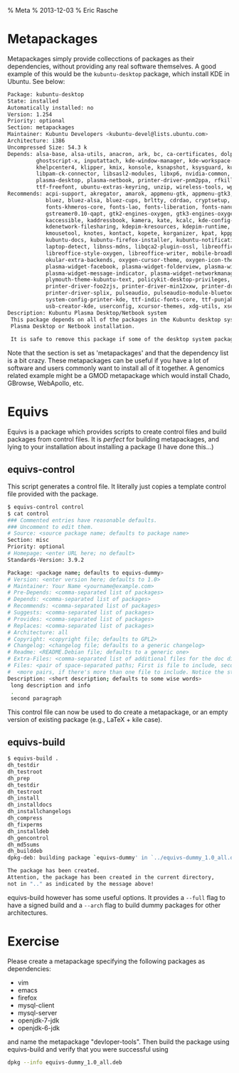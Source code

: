 % Meta
% 2013-12-03
% Eric Rasche

# Metapackages

Metapackages simply provide collecctions of packages as their dependencies, without providing any real software themselves. A good example of this would be the `kubuntu-desktop` package, which install KDE in Ubuntu. See below:

```bash
Package: kubuntu-desktop                 
State: installed
Automatically installed: no
Version: 1.254
Priority: optional
Section: metapackages
Maintainer: Kubuntu Developers <kubuntu-devel@lists.ubuntu.com>
Architecture: i386
Uncompressed Size: 54.3 k
Depends: alsa-base, alsa-utils, anacron, ark, bc, ca-certificates, dolphin, foomatic-db-compressed-ppds, foomatic-filters, genisoimage,
         ghostscript-x, inputattach, kde-window-manager, kde-workspace-bin, kde-zeroconf, kdemultimedia-kio-plugins, kdepasswd, kdm,
         khelpcenter4, klipper, kmix, konsole, ksnapshot, ksysguard, kubuntu-netbook-default-settings, language-selector-kde,
         libpam-ck-connector, libsasl2-modules, libxp6, nvidia-common, okular, openprinting-ppds, phonon-backend-gstreamer,
         plasma-desktop, plasma-netbook, printer-driver-pnm2ppa, rfkill, software-properties-kde, systemsettings, ttf-dejavu-core,
         ttf-freefont, ubuntu-extras-keyring, unzip, wireless-tools, wpasupplicant, xdg-user-dirs, xkb-data, xorg, zip
Recommends: acpi-support, akregator, amarok, appmenu-gtk, appmenu-gtk3, apport-kde, apturl-kde, avahi-autoipd, avahi-daemon, bluedevil,
            bluez, bluez-alsa, bluez-cups, brltty, cdrdao, cryptsetup, cups, cups-bsd, cups-client, dragonplayer, fonts-kacst-one,
            fonts-khmeros-core, fonts-lao, fonts-liberation, fonts-nanum, fonts-takao-pgothic, fonts-thai-tlwg, gnupg-agent, gpgsm,
            gstreamer0.10-qapt, gtk2-engines-oxygen, gtk3-engines-oxygen, gwenview, hplip, ibus-qt4, im-switch, jockey-kde, k3b,
            kaccessible, kaddressbook, kamera, kate, kcalc, kde-config-gtk, kde-config-touchpad, kdegraphics-strigi-analyzer,
            kdenetwork-filesharing, kdepim-kresources, kdepim-runtime, kdepim-strigi-plugins, kdesudo, kerneloops-daemon, kmag, kmail,
            kmousetool, knotes, kontact, kopete, korganizer, kpat, kppp, ksystemlog, ktimetracker, ktorrent, kubuntu-default-settings,
            kubuntu-docs, kubuntu-firefox-installer, kubuntu-notification-helper, kubuntu-web-shortcuts, kvkbd, kwalletmanager,
            laptop-detect, libnss-mdns, libqca2-plugin-ossl, libreoffice-calc, libreoffice-impress, libreoffice-kde,
            libreoffice-style-oxygen, libreoffice-writer, mobile-broadband-provider-info, muon, muon-installer, muon-notifier,
            okular-extra-backends, oxygen-cursor-theme, oxygen-icon-theme, partitionmanager, pcmciautils, pinentry-qt4,
            plasma-widget-facebook, plasma-widget-folderview, plasma-widget-kimpanel, plasma-widget-menubar,
            plasma-widget-message-indicator, plasma-widget-networkmanagement, plasma-widgets-addons, plymouth-theme-kubuntu-logo,
            plymouth-theme-kubuntu-text, policykit-desktop-privileges, polkit-kde-1, printer-applet, printer-driver-c2esp,
            printer-driver-foo2zjs, printer-driver-min12xxw, printer-driver-ptouch, printer-driver-pxljr, printer-driver-sag-gdi,
            printer-driver-splix, pulseaudio, pulseaudio-module-bluetooth, python-qt4-dbus, qapt-deb-installer, quassel, rekonq,
            system-config-printer-kde, ttf-indic-fonts-core, ttf-punjabi-fonts, ttf-ubuntu-font-family, ttf-wqy-microhei, udisks, upower,
            usb-creator-kde, userconfig, xcursor-themes, xdg-utils, xsettings-kde
Description: Kubuntu Plasma Desktop/Netbook system
 This package depends on all of the packages in the Kubuntu desktop system. Installing this package will include the default Kubuntu
 Plasma Desktop or Netbook installation. 
 
 It is safe to remove this package if some of the desktop system packages are not desired.

```

Note that the section is set as 'metapackages' and that the dependency list is a bit crazy. These metapackages can be useful if you have a lot of software and users commonly want to install all of it together. A genomics related example might be a GMOD metapackage which would install Chado, GBrowse, WebApollo, etc. 

# Equivs

Equivs is a package which provides scripts to create control files and build packages from control files. It is *perfect* for building metapackages, and lying to your installation about installing a package (I have done this...)

## equivs-control

This script generates a control file. It literally just copies a template control file provided with the package.

```bash
$ equivs-control control
$ cat control 
### Commented entries have reasonable defaults.
### Uncomment to edit them.
# Source: <source package name; defaults to package name>
Section: misc
Priority: optional
# Homepage: <enter URL here; no default>
Standards-Version: 3.9.2

Package: <package name; defaults to equivs-dummy>
# Version: <enter version here; defaults to 1.0>
# Maintainer: Your Name <yourname@example.com>
# Pre-Depends: <comma-separated list of packages>
# Depends: <comma-separated list of packages>
# Recommends: <comma-separated list of packages>
# Suggests: <comma-separated list of packages>
# Provides: <comma-separated list of packages>
# Replaces: <comma-separated list of packages>
# Architecture: all
# Copyright: <copyright file; defaults to GPL2>
# Changelog: <changelog file; defaults to a generic changelog>
# Readme: <README.Debian file; defaults to a generic one>
# Extra-Files: <comma-separated list of additional files for the doc directory>
# Files: <pair of space-separated paths; First is file to include, second is destination>
#  <more pairs, if there's more than one file to include. Notice the starting space>
Description: <short description; defaults to some wise words> 
 long description and info
 .
 second paragraph
```

This control file can now be used to do create a metapackage, or an empty version of existing package (e.g., LaTeX + kile case).

## equivs-build

```bash
$ equivs-build .
dh_testdir
dh_testroot
dh_prep
dh_testdir
dh_testroot
dh_install
dh_installdocs
dh_installchangelogs
dh_compress
dh_fixperms
dh_installdeb
dh_gencontrol
dh_md5sums
dh_builddeb
dpkg-deb: building package `equivs-dummy' in `../equivs-dummy_1.0_all.deb'.

The package has been created.
Attention, the package has been created in the current directory,
not in ".." as indicated by the message above!
```

equivs-build however has some useful options. It provides a `--full` flag to have a signed build and a `--arch` flag to build dummy packages for other architectures. 

# Exercise

Please create a metapackage specifying the following packages as dependencies:

* vim
* emacs
* firefox
* mysql-client
* mysql-server
* openjdk-7-jdk
* openjdk-6-jdk

and name the metapackage "devloper-tools". Then build the package using equivs-build and verify that you were successful using 

```bash
dpkg --info equivs-dummy_1.0_all.deb
```


